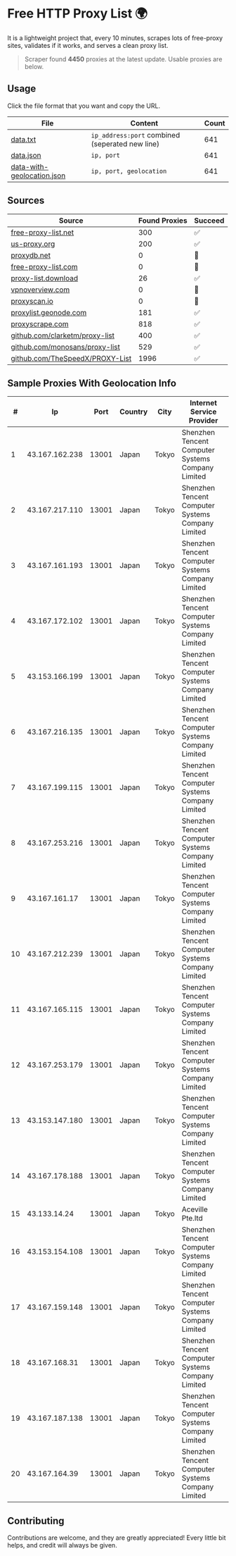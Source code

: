 
# Free HTTP Proxy List 🌍

It is a lightweight project that, every 10 minutes, scrapes lots of free-proxy sites, validates if it works, and serves a clean proxy list.


> Scraper found **4450** proxies at the latest update. Usable proxies are below.

## Usage

Click the file format that you want and copy the URL.


|File|Content|Count|
|----|-------|-----|
|[data.txt](https://raw.githubusercontent.com/themiralay/Proxy-List-World/master/data.txt)|`ip_address:port` combined (seperated new line)|641|
|[data.json](https://raw.githubusercontent.com/themiralay/Proxy-List-World/master/data.json)|`ip, port`|641|
|[data-with-geolocation.json](https://raw.githubusercontent.com/themiralay/Proxy-List-World/master/data-with-geolocation.json)|`ip, port, geolocation`|641|

## Sources

|Source|Found Proxies|Succeed|
|------|-------------|-------|
|[free-proxy-list.net](https://free-proxy-list.net)|300|✅|
|[us-proxy.org](https://www.us-proxy.org)|200|✅|
|[proxydb.net](http://proxydb.net)|0|🚫|
|[free-proxy-list.com](https://free-proxy-list.com/?page=&port=&type%5B%5D=http&type%5B%5D=https&up_time=0&search=Search)|0|🚫|
|[proxy-list.download](https://www.proxy-list.download/HTTP)|26|✅|
|[vpnoverview.com](https://vpnoverview.com/privacy/anonymous-browsing/free-proxy-servers)|0|🚫|
|[proxyscan.io](https://www.proxyscan.io)|0|🚫|
|[proxylist.geonode.com](https://proxylist.geonode.com/api/proxy-list?limit=300&page=1&sort_by=lastChecked&sort_type=desc&protocols=http,https)|181|✅|
|[proxyscrape.com](https://api.proxyscrape.com/v2/?request=displayproxies&protocol=http&timeout=10000&country=all&ssl=all&anonymity=all)|818|✅|
|[github.com/clarketm/proxy-list](https://raw.githubusercontent.com/clarketm/proxy-list/master/proxy-list-raw.txt)|400|✅|
|[github.com/monosans/proxy-list](https://raw.githubusercontent.com/monosans/proxy-list/main/proxies/http.txt)|529|✅|
|[github.com/TheSpeedX/PROXY-List](https://raw.githubusercontent.com/TheSpeedX/PROXY-List/master/http.txt)|1996|✅|


## Sample Proxies With Geolocation Info

|#|Ip|Port|Country|City|Internet Service Provider|
|-|--|----|-------|----|-------------------------|
|1|43.167.162.238|13001|Japan|Tokyo|Shenzhen Tencent Computer Systems Company Limited|
|2|43.167.217.110|13001|Japan|Tokyo|Shenzhen Tencent Computer Systems Company Limited|
|3|43.167.161.193|13001|Japan|Tokyo|Shenzhen Tencent Computer Systems Company Limited|
|4|43.167.172.102|13001|Japan|Tokyo|Shenzhen Tencent Computer Systems Company Limited|
|5|43.153.166.199|13001|Japan|Tokyo|Shenzhen Tencent Computer Systems Company Limited|
|6|43.167.216.135|13001|Japan|Tokyo|Shenzhen Tencent Computer Systems Company Limited|
|7|43.167.199.115|13001|Japan|Tokyo|Shenzhen Tencent Computer Systems Company Limited|
|8|43.167.253.216|13001|Japan|Tokyo|Shenzhen Tencent Computer Systems Company Limited|
|9|43.167.161.17|13001|Japan|Tokyo|Shenzhen Tencent Computer Systems Company Limited|
|10|43.167.212.239|13001|Japan|Tokyo|Shenzhen Tencent Computer Systems Company Limited|
|11|43.167.165.115|13001|Japan|Tokyo|Shenzhen Tencent Computer Systems Company Limited|
|12|43.167.253.179|13001|Japan|Tokyo|Shenzhen Tencent Computer Systems Company Limited|
|13|43.153.147.180|13001|Japan|Tokyo|Shenzhen Tencent Computer Systems Company Limited|
|14|43.167.178.188|13001|Japan|Tokyo|Shenzhen Tencent Computer Systems Company Limited|
|15|43.133.14.24|13001|Japan|Tokyo|Aceville Pte.ltd|
|16|43.153.154.108|13001|Japan|Tokyo|Shenzhen Tencent Computer Systems Company Limited|
|17|43.167.159.148|13001|Japan|Tokyo|Shenzhen Tencent Computer Systems Company Limited|
|18|43.167.168.31|13001|Japan|Tokyo|Shenzhen Tencent Computer Systems Company Limited|
|19|43.167.187.138|13001|Japan|Tokyo|Shenzhen Tencent Computer Systems Company Limited|
|20|43.167.164.39|13001|Japan|Tokyo|Shenzhen Tencent Computer Systems Company Limited|



## Contributing

Contributions are welcome, and they are greatly appreciated! Every
little bit helps, and credit will always be given.

